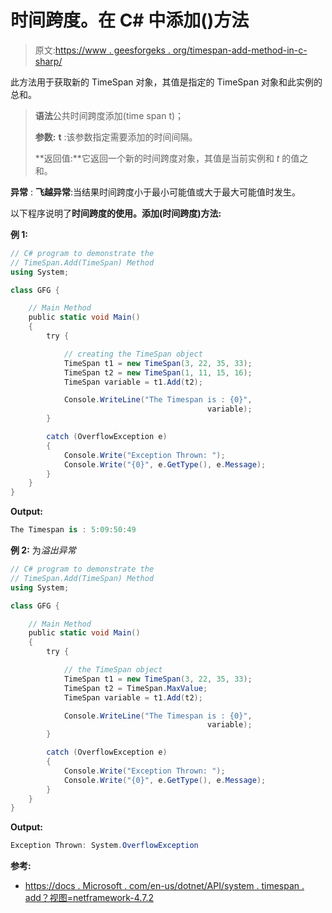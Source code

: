 # 时间跨度。在 C# 中添加()方法

> 原文:[https://www . geesforgeks . org/timespan-add-method-in-c-sharp/](https://www.geeksforgeeks.org/timespan-add-method-in-c-sharp/)

此方法用于获取新的 TimeSpan 对象，其值是指定的 TimeSpan 对象和此实例的总和。

> **语法**公共时间跨度添加(time span t)；
> 
> **参数:**
> **t** :该参数指定需要添加的时间间隔。
> 
> **返回值:**它返回一个新的时间跨度对象，其值是当前实例和 *t* 的值之和。

**异常** : **飞越异常**:当结果时间跨度小于最小可能值或大于最大可能值时发生。

以下程序说明了**时间跨度的使用。添加(时间跨度)方法:**

**例 1:**

```cs
// C# program to demonstrate the
// TimeSpan.Add(TimeSpan) Method
using System;

class GFG {

    // Main Method
    public static void Main()
    {
        try {

            // creating the TimeSpan object
            TimeSpan t1 = new TimeSpan(3, 22, 35, 33);
            TimeSpan t2 = new TimeSpan(1, 11, 15, 16);
            TimeSpan variable = t1.Add(t2);

            Console.WriteLine("The Timespan is : {0}",
                                            variable);
        }

        catch (OverflowException e) 
        {
            Console.Write("Exception Thrown: ");
            Console.Write("{0}", e.GetType(), e.Message);
        }
    }
}
```

**Output:**

```cs
The Timespan is : 5:09:50:49

```

**例 2:** 为*溢出异常*

```cs
// C# program to demonstrate the
// TimeSpan.Add(TimeSpan) Method
using System;

class GFG {

    // Main Method
    public static void Main()
    {
        try {

            // the TimeSpan object
            TimeSpan t1 = new TimeSpan(3, 22, 35, 33);
            TimeSpan t2 = TimeSpan.MaxValue;
            TimeSpan variable = t1.Add(t2);

            Console.WriteLine("The Timespan is : {0}",
                                            variable);
        }

        catch (OverflowException e)
        {
            Console.Write("Exception Thrown: ");
            Console.Write("{0}", e.GetType(), e.Message);
        }
    }
}
```

**Output:**

```cs
Exception Thrown: System.OverflowException

```

**参考:**

*   [https://docs . Microsoft . com/en-us/dotnet/API/system . timespan . add？视图=netframework-4.7.2](https://docs.microsoft.com/en-us/dotnet/api/system.timespan.add?view=netframework-4.7.2)